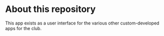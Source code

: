 # About this repository
This app exists as a user interface for the various other custom-developed apps for the club.